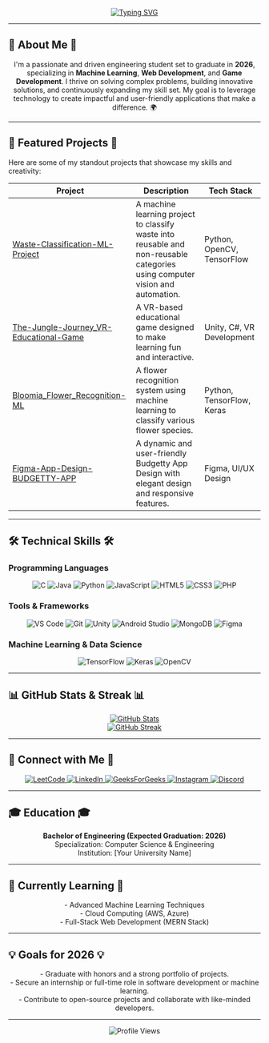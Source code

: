 <p align="center">
  <a href="https://git.io/typing-svg">
    <img src="https://readme-typing-svg.demolab.com?font=Fira+Code&duration=4000&pause=1000&color=E6A709&center=true&vCenter=true&width=435&lines=Welcome+to+my+GitHub+Profile!;Hello%2C+I'm+Raja+Rajeswari+R.;Aspiring+Software+Engineer;ML+Enthusiast+%7C+Game+Developer" alt="Typing SVG" />
  </a>
</p>

---

## 🌟 **About Me** 🌟

<p align="center">
  I'm a passionate and driven engineering student set to graduate in <strong>2026</strong>, specializing in <strong>Machine Learning</strong>, <strong>Web Development</strong>, and <strong>Game Development</strong>. I thrive on solving complex problems, building innovative solutions, and continuously expanding my skill set. My goal is to leverage technology to create impactful and user-friendly applications that make a difference. 🌍
</p>

---

## 🚀 **Featured Projects** 🚀

Here are some of my standout projects that showcase my skills and creativity:

| **Project**                                                                                               | **Description**                                                                 | **Tech Stack**      |
|-----------------------------------------------------------------------------------------------------------|---------------------------------------------------------------------------------|---------------------|
| [Waste-Classification-ML-Project](https://github.com/RAJA-072/Waste-Classification-ML-Project)           | A machine learning project to classify waste into reusable and non-reusable categories using computer vision and automation. | Python, OpenCV, TensorFlow |
| [The-Jungle-Journey_VR-Educational-Game](https://github.com/RAJA-072/The-Jungle-Journey_VR-Educational-Game) | A VR-based educational game designed to make learning fun and interactive. | Unity, C#, VR Development |
| [Bloomia_Flower_Recognition-ML](https://github.com/RAJA-072/Bloomia_Flower_Recognition-ML)               | A flower recognition system using machine learning to classify various flower species. | Python, TensorFlow, Keras |
| [Figma-App-Design-BUDGETTY-APP](https://github.com/RAJA-072/Figma-App-Design-BUDGETTY-APP)               | A dynamic and user-friendly Budgetty App Design with elegant design and responsive features. | Figma, UI/UX Design |

---

## 🛠️ **Technical Skills** 🛠️

### **Programming Languages**
<div align="center">
  <img src="https://img.shields.io/badge/C-00599C?style=for-the-badge&logo=c&logoColor=white" alt="C" />
  <img src="https://img.shields.io/badge/Java-ED8B00?style=for-the-badge&logo=java&logoColor=white" alt="Java" />
  <img src="https://img.shields.io/badge/Python-3776AB?style=for-the-badge&logo=python&logoColor=white" alt="Python" />
  <img src="https://img.shields.io/badge/JavaScript-F7DF1E?style=for-the-badge&logo=javascript&logoColor=black" alt="JavaScript" />
  <img src="https://img.shields.io/badge/HTML5-E34F26?style=for-the-badge&logo=html5&logoColor=white" alt="HTML5" />
  <img src="https://img.shields.io/badge/CSS3-1572B6?style=for-the-badge&logo=css3&logoColor=white" alt="CSS3" />
  <img src="https://img.shields.io/badge/PHP-777BB4?style=for-the-badge&logo=php&logoColor=white" alt="PHP" />
</div>

### **Tools & Frameworks**
<div align="center">
  <img src="https://img.shields.io/badge/Visual_Studio_Code-007ACC?style=for-the-badge&logo=visual-studio-code&logoColor=white" alt="VS Code" />
  <img src="https://img.shields.io/badge/Git-F05032?style=for-the-badge&logo=git&logoColor=white" alt="Git" />
  <img src="https://img.shields.io/badge/Unity-000000?style=for-the-badge&logo=unity&logoColor=white" alt="Unity" />
  <img src="https://img.shields.io/badge/Android_Studio-3DDC84?style=for-the-badge&logo=android-studio&logoColor=white" alt="Android Studio" />
  <img src="https://img.shields.io/badge/MongoDB-4EA94B?style=for-the-badge&logo=mongodb&logoColor=white" alt="MongoDB" />
  <img src="https://img.shields.io/badge/Figma-F24E1E?style=for-the-badge&logo=figma&logoColor=white" alt="Figma" />
</div>

### **Machine Learning & Data Science**
<div align="center">
  <img src="https://img.shields.io/badge/TensorFlow-FF6F00?style=for-the-badge&logo=tensorflow&logoColor=white" alt="TensorFlow" />
  <img src="https://img.shields.io/badge/Keras-D00000?style=for-the-badge&logo=keras&logoColor=white" alt="Keras" />
  <img src="https://img.shields.io/badge/OpenCV-27338e?style=for-the-badge&logo=opencv&logoColor=white" alt="OpenCV" />
</div>

---

## 📊 **GitHub Stats & Streak** 📊

<p align="center">
  <a href="https://github.com/RAJA-072">
    <img src="https://github-readme-stats.vercel.app/api?username=RAJA-072&show_icons=true&theme=radical&hide_border=true" alt="GitHub Stats" />
  </a>
  <br />
  <a href="https://git.io/streak-stats">
    <img src="https://streak-stats.demolab.com?user=RAJA-072&theme=radical&hide_border=true" alt="GitHub Streak" />
  </a>
</p>

---

## 🔗 **Connect with Me** 🔗

<p align="center">
  <a href="https://leetcode.com/RAJA_RAJESWARI_2305/" target="blank">
    <img src="https://img.shields.io/badge/-LeetCode-FFA116?style=for-the-badge&logo=leetcode&logoColor=black" alt="LeetCode" />
  </a>
  <a href="https://www.linkedin.com/in/raja-rajeswari-r/" target="blank">
    <img src="https://img.shields.io/badge/-LinkedIn-0A66C2?style=for-the-badge&logo=linkedin&logoColor=white" alt="LinkedIn" />
  </a>
  <a href="https://www.geeksforgeeks.org/user/rajeswarird568/" target="blank">
    <img src="https://img.shields.io/badge/-GeeksForGeeks-2F8D46?style=for-the-badge&logo=geeksforgeeks&logoColor=white" alt="GeeksForGeeks" />
  </a>
  <a href="https://www.instagram.com/raja_raajeswari_r/" target="blank">
    <img src="https://img.shields.io/badge/-Instagram-E4405F?style=for-the-badge&logo=instagram&logoColor=white" alt="Instagram" />
  </a>
  <a href="https://discord.gg/AfmcrkGf" target="blank">
    <img src="https://img.shields.io/badge/-Discord-5865F2?style=for-the-badge&logo=discord&logoColor=white" alt="Discord" />
  </a>
</p>

---

## 🎓 **Education** 🎓

<p align="center">
  <strong>Bachelor of Engineering (Expected Graduation: 2026)</strong><br />
  Specialization: Computer Science & Engineering<br />
  Institution: [Your University Name]
</p>

---

## 🌱 **Currently Learning** 🌱

<p align="center">
  - Advanced Machine Learning Techniques<br />
  - Cloud Computing (AWS, Azure)<br />
  - Full-Stack Web Development (MERN Stack)
</p>

---

## 💡 **Goals for 2026** 💡

<p align="center">
  - Graduate with honors and a strong portfolio of projects.<br />
  - Secure an internship or full-time role in software development or machine learning.<br />
  - Contribute to open-source projects and collaborate with like-minded developers.
</p>

---

<p align="center">
  <img src="https://komarev.com/ghpvc/?username=RAJA-072&label=Profile%20Views&color=0e75b6&style=flat" alt="Profile Views" />
</p>
